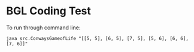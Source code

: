 # BGL Coding Test
To run through command line:

    java src.ConwaysGameofLife "[[5, 5], [6, 5], [7, 5], [5, 6], [6, 6], [7, 6]]"


